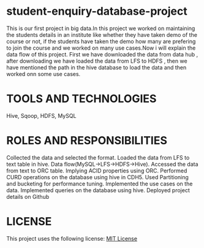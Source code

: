 # student-enquiry-database-project
This is our first project in big data.In this project we worked on maintaining the students details in an institute like whether they have taken demo of the course or not, if the students have taken the demo how many are prefering to join the course and we worked on many use cases.Now i will explain the data flow of this project. First we have downloaded the data from data hub , after downloading we have loaded the data from LFS to HDFS , then we have mentioned the path in the hive database to load the data and then worked onn some use cases.

# TOOLS AND TECHNOLOGIES
Hive, Sqoop, HDFS, MySQL

# ROLES AND RESPONSIBILITIES
 Collected the data and selected the format.
 Loaded the data from LFS to text table in hive.
 Data flow(MySQL->LFS->HDFS->Hive).
 Accessed the data from text to ORC table.
 Implying ACID properties using ORC.
 Performed CURD operations on the database using hive in CDH5.
 Used Partitioning and bucketing for performance tuning.
 Implemented the use cases on the data. 
 Implemented queries on the database using hive.
 Deployed project details on Github
 
 # LICENSE
 This project uses the following license: [MIT License](LICENSE)
